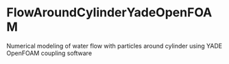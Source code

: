 # FlowAroundCylinderYadeOpenFOAM
Numerical modeling of water flow with particles around cylinder using YADE OpenFOAM coupling software

